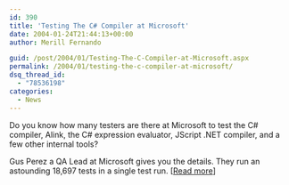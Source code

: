 ```yaml
---
id: 390
title: 'Testing The C# Compiler at Microsoft'
date: 2004-01-24T21:44:13+00:00
author: Merill Fernando

guid: /post/2004/01/Testing-The-C-Compiler-at-Microsoft.aspx
permalink: /2004/01/testing-the-c-compiler-at-microsoft/
dsq_thread_id:
  - "78536198"
categories:
  - News
---
```

<body xmlns="http://www.w3.org/1999/xhtml">
    <div class="Section1">
        <p class="MsoNormal">
            Do you know how many testers are there at Microsoft to test the C# compiler, Alink,
            the C# expression evaluator, JScript .NET compiler, and a few other internal tools?
        </p>
        <p class="MsoNormal">
            Gus Perez a QA Lead at Microsoft gives you the details. They run an astounding 18,697
            tests in a single test run. [<a href="http://www.jixal.com/blog/archives/000085.html">Read
            more</a>]
        </p>
    </div>
</body>